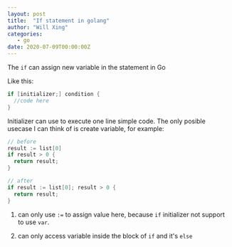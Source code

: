 ```yaml
---
layout: post
title:  "If statement in golang"
author: "Will Xing"
categories:
   - go
date: 2020-07-09T00:00:00Z
---
```


The `if` can assign new variable in the statement in Go

Like this:

```go
if [initializer;] condition {
  //code here
}
```

Initializer can use to execute one line simple code. The only posible usecase I can think of is create variable, for example:

```go
// before
result := list[0]
if result > 0 {
  return result;
}

// after
if result := list[0]; result > 0 {
  return result;
}
```

1. can only use `:=` to assign value here, because `if` initializer not support to use `var`.

2. can only access variable inside the block of `if` and it's `else`